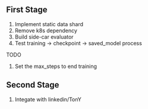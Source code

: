 ## First Stage
1. Implement static data shard
2. Remove k8s dependency
3. Build side-car evaluator
4. Test training -> checkpoint -> saved_model process

TODO
1. Set the max_steps to end training

## Second Stage
1. Integate with linkedin/TonY
